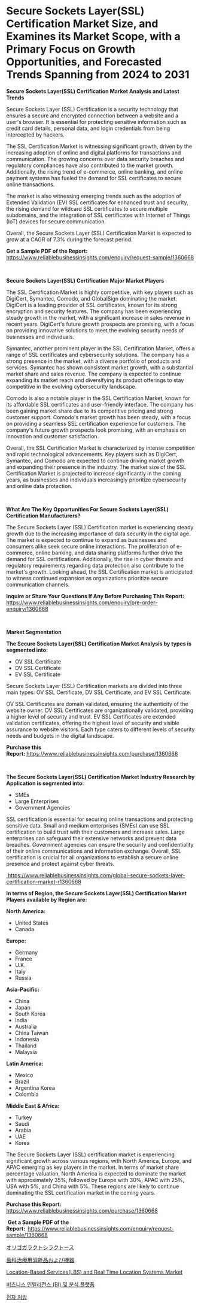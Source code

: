 <p><h1>Secure Sockets Layer(SSL) Certification Market Size, and Examines its Market Scope, with a Primary Focus on Growth Opportunities, and Forecasted Trends Spanning from 2024 to 2031</h1></p><p><strong>Secure Sockets Layer(SSL) Certification Market Analysis and Latest Trends</strong></p>
<p><p>Secure Sockets Layer (SSL) Certification is a security technology that ensures a secure and encrypted connection between a website and a user's browser. It is essential for protecting sensitive information such as credit card details, personal data, and login credentials from being intercepted by hackers.</p><p>The SSL Certification Market is witnessing significant growth, driven by the increasing adoption of online and digital platforms for transactions and communication. The growing concerns over data security breaches and regulatory compliances have also contributed to the market growth. Additionally, the rising trend of e-commerce, online banking, and online payment systems has fueled the demand for SSL certificates to secure online transactions.</p><p>The market is also witnessing emerging trends such as the adoption of Extended Validation (EV) SSL certificates for enhanced trust and security, the rising demand for wildcard SSL certificates to secure multiple subdomains, and the integration of SSL certificates with Internet of Things (IoT) devices for secure communication.</p><p>Overall, the Secure Sockets Layer (SSL) Certification Market is expected to grow at a CAGR of 7.3% during the forecast period.</p></p>
<p><strong>Get a Sample PDF of the Report:&nbsp;</strong> <a href="https://www.reliablebusinessinsights.com/enquiry/request-sample/1360668">https://www.reliablebusinessinsights.com/enquiry/request-sample/1360668</a></p>
<p>&nbsp;</p>
<p><strong>Secure Sockets Layer(SSL) Certification Major Market Players</strong></p>
<p><p>The SSL Certification Market is highly competitive, with key players such as DigiCert, Symantec, Comodo, and GlobalSign dominating the market. DigiCert is a leading provider of SSL certificates, known for its strong encryption and security features. The company has been experiencing steady growth in the market, with a significant increase in sales revenue in recent years. DigiCert's future growth prospects are promising, with a focus on providing innovative solutions to meet the evolving security needs of businesses and individuals.</p><p>Symantec, another prominent player in the SSL Certification Market, offers a range of SSL certificates and cybersecurity solutions. The company has a strong presence in the market, with a diverse portfolio of products and services. Symantec has shown consistent market growth, with a substantial market share and sales revenue. The company is expected to continue expanding its market reach and diversifying its product offerings to stay competitive in the evolving cybersecurity landscape.</p><p>Comodo is also a notable player in the SSL Certification Market, known for its affordable SSL certificates and user-friendly interface. The company has been gaining market share due to its competitive pricing and strong customer support. Comodo's market growth has been steady, with a focus on providing a seamless SSL certification experience for customers. The company's future growth prospects look promising, with an emphasis on innovation and customer satisfaction.</p><p>Overall, the SSL Certification Market is characterized by intense competition and rapid technological advancements. Key players such as DigiCert, Symantec, and Comodo are expected to continue driving market growth and expanding their presence in the industry. The market size of the SSL Certification Market is projected to increase significantly in the coming years, as businesses and individuals increasingly prioritize cybersecurity and online data protection.</p></p>
<p>&nbsp;</p>
<p><strong>What Are The Key Opportunities For Secure Sockets Layer(SSL) Certification Manufacturers?</strong></p>
<p><p>The Secure Sockets Layer (SSL) Certification market is experiencing steady growth due to the increasing importance of data security in the digital age. The market is expected to continue to expand as businesses and consumers alike seek secure online interactions. The proliferation of e-commerce, online banking, and data sharing platforms further drive the demand for SSL certifications. Additionally, the rise in cyber threats and regulatory requirements regarding data protection also contribute to the market's growth. Looking ahead, the SSL Certification market is anticipated to witness continued expansion as organizations prioritize secure communication channels.</p></p>
<p><strong>Inquire or Share Your Questions If Any Before Purchasing This Report:</strong> <a href="https://www.reliablebusinessinsights.com/enquiry/pre-order-enquiry/1360668">https://www.reliablebusinessinsights.com/enquiry/pre-order-enquiry/1360668</a></p>
<p>&nbsp;</p>
<p><strong>Market Segmentation</strong></p>
<p><strong>The Secure Sockets Layer(SSL) Certification Market Analysis by types is segmented into:</strong></p>
<p><ul><li>OV SSL Certificate</li><li>DV SSL Certificate</li><li>EV SSL Certificate</li></ul></p>
<p><p>Secure Sockets Layer (SSL) Certification markets are divided into three main types: OV SSL Certificate, DV SSL Certificate, and EV SSL Certificate. </p><p>OV SSL Certificates are domain validated, ensuring the authenticity of the website owner. DV SSL Certificates are organizationally validated, providing a higher level of security and trust. EV SSL Certificates are extended validation certificates, offering the highest level of security and visible assurance to website visitors. Each type caters to different levels of security needs and budgets in the digital landscape.</p></p>
<p><strong>Purchase this Report:&nbsp;</strong><a href="https://www.reliablebusinessinsights.com/purchase/1360668">https://www.reliablebusinessinsights.com/purchase/1360668</a></p>
<p>&nbsp;</p>
<p><strong>The Secure Sockets Layer(SSL) Certification Market Industry Research by Application is segmented into:</strong></p>
<p><ul><li>SMEs</li><li>Large Enterprises</li><li>Government Agencies</li></ul></p>
<p><p>SSL certification is essential for securing online transactions and protecting sensitive data. Small and medium enterprises (SMEs) can use SSL certification to build trust with their customers and increase sales. Large enterprises can safeguard their extensive networks and prevent data breaches. Government agencies can ensure the security and confidentiality of their online communications and information exchange. Overall, SSL certification is crucial for all organizations to establish a secure online presence and protect against cyber threats.</p></p>
<p><a href="https://www.reliablebusinessinsights.com/global-secure-sockets-layer-certification-market-r1360668">&nbsp;https://www.reliablebusinessinsights.com/global-secure-sockets-layer-certification-market-r1360668</a></p>
<p><strong>In terms of Region, the Secure Sockets Layer(SSL) Certification Market Players available by Region are:</strong></p>
<p>
    <p> <strong> North America: </strong>
        <ul>
            <li>United States</li>
            <li>Canada</li>
        </ul>
        </p> 
    <p> <strong> Europe: </strong>
        <ul>
            <li>Germany</li>
            <li>France</li>
            <li>U.K.</li>
            <li>Italy</li>
            <li>Russia</li>
        </ul>
        </p> 
    <p> <strong> Asia-Pacific: </strong>
        <ul>
            <li>China</li>
            <li>Japan</li>
            <li>South Korea</li>
            <li>India</li>
            <li>Australia</li>
            <li>China Taiwan</li>
            <li>Indonesia</li>
            <li>Thailand</li>
            <li>Malaysia</li>
        </ul>
        </p> 
    <p> <strong> Latin America: </strong>
        <ul>
            <li>Mexico</li>
            <li>Brazil</li>
            <li>Argentina Korea</li>
            <li>Colombia</li>
        </ul>
        </p> 
    <p> <strong> Middle East & Africa: </strong>
        <ul>
            <li>Turkey</li>
            <li>Saudi</li>
            <li>Arabia</li>
            <li>UAE</li>
            <li>Korea</li>
        </ul>
    </p>
    </p>
<p><p>The Secure Sockets Layer (SSL) certification market is experiencing significant growth across various regions, with North America, Europe, and APAC emerging as key players in the market. In terms of market share percentage valuation, North America is expected to dominate the market with approximately 35%, followed by Europe with 30%, APAC with 25%, USA with 5%, and China with 5%. These regions are likely to continue dominating the SSL certification market in the coming years.</p></p>
<p><strong>Purchase this Report: </strong><a href="https://www.reliablebusinessinsights.com/purchase/1360668">https://www.reliablebusinessinsights.com/purchase/1360668</a></p>
<p>&nbsp;<strong>Get a Sample PDF of the Report:&nbsp;&nbsp;</strong><a href="https://www.reliablebusinessinsights.com/enquiry/request-sample/1360668">https://www.reliablebusinessinsights.com/enquiry/request-sample/1360668</a></p>
<p><strong></strong></p>
<p><p><a href="https://github.com/dzy793153605/Market-Research-Report-List-2/blob/main/310229089636.md">オリゴガラクトシラクトース</a></p><p><a href="https://github.com/oafhukehf4709715/Market-Research-Report-List-2/blob/main/708209789635.md">歯科治療用消耗品および機器</a></p><p><a href="https://github.com/AndreanneHane2023/Market-Research-Report-List-1/blob/main/location-based-serviceslbs-and-real-time-location-systems-market.md">Location-Based Services(LBS) and Real Time Location Systems Market</a></p><p><a href="https://github.com/OliverBarry1954/Market-Research-Report-List-1/blob/main/693132482252.md">비즈니스 인텔리전스 (BI) 및 분석 플랫폼</a></p><p><a href="https://github.com/trmesnao7959541/Market-Research-Report-List-2/blob/main/173636382253.md">전자 처방</a></p></p>